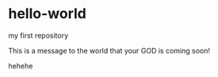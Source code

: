 # hello-world
my first repository

This is a message to the world that your GOD is coming soon!

hehehe
